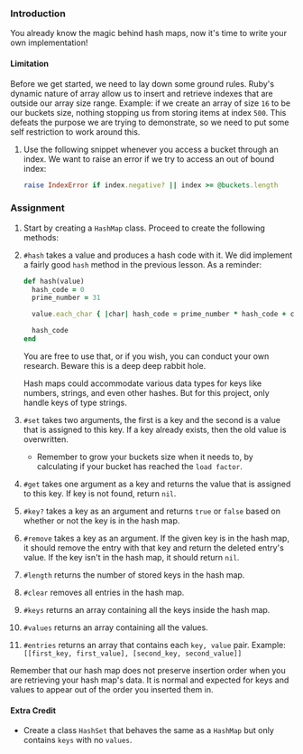 ### Introduction

You already know the magic behind hash maps, now it's time to write your own implementation!

#### Limitation

  Before we get started, we need to lay down some ground rules. Ruby's dynamic nature of array allow us to insert and retrieve indexes that are outside our array size range. Example: if we create an array of size `16` to be our buckets size, nothing stopping us from storing items at index `500`. This defeats the purpose we are trying to demonstrate, so we need to put some self restriction to work around this.

  1. Use the following snippet whenever you access a bucket through an index. We want to raise an error if we try to access an out of bound index:

      ```ruby
      raise IndexError if index.negative? || index >= @buckets.length
      ```

### Assignment

<div class="lesson-content__panel" markdown="1">

  1. Start by creating a `HashMap` class. Proceed to create the following methods:

  1. `#hash` takes a value and produces a hash code with it. We did implement a fairly good `hash` method in the previous lesson.
     As a reminder:

      ```ruby
      def hash(value)
        hash_code = 0
        prime_number = 31
      
        value.each_char { |char| hash_code = prime_number * hash_code + char.ord }
      
        hash_code
      end
      ```

     You are free to use that, or if you wish, you can conduct your own research. Beware this is a deep deep rabbit hole.

      <div class="lesson-note lesson-note--tip" markdown="1">
        Hash maps could accommodate various data types for keys like numbers, strings, and even other hashes. But for this project, only handle keys of type strings.
      </div>

  1. `#set` takes two arguments, the first is a key and the second is a value that is assigned to this key. If a key already exists, then the old value is overwritten.

     - Remember to grow your buckets size when it needs to, by calculating if your bucket has reached the `load factor`.

  1. `#get` takes one argument as a key and returns the value that is assigned to this key. If key is not found, return `nil`.

  1. `#key?` takes a key as an argument and returns `true` or `false` based on whether or not the key is in the hash map.

  1. `#remove` takes a key as an argument. If the given key is in the hash map, it should remove the entry with that key and return the deleted entry's value. If the key isn't in the hash map, it should return `nil`.

  1. `#length` returns the number of stored keys in the hash map.

  1. `#clear` removes all entries in the hash map.

  1. `#keys` returns an array containing all the keys inside the hash map.

  1. `#values` returns an array containing all the values.

  1. `#entries` returns an array that contains each `key, value` pair. Example: `[[first_key, first_value], [second_key, second_value]]`

  Remember that our hash map does not preserve insertion order when you are retrieving your hash map's data. It is normal and expected for keys and values to appear out of the order you inserted them in.

#### Extra Credit

  - Create a class `HashSet` that behaves the same as a `HashMap` but only contains `keys` with no `values`.

</div>
